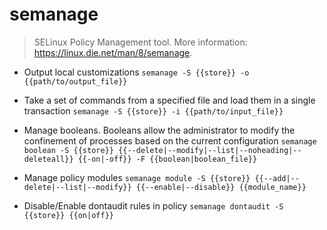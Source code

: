 # semanage
> SELinux Policy Management tool.
> More information: <https://linux.die.net/man/8/semanage>.

- Output local customizations
`semanage -S {{store}} -o {{path/to/output_file}}`

- Take a set of commands from a specified file and load them in a single transaction
`semanage -S {{store}} -i {{path/to/input_file}}`

- Manage booleans. Booleans allow the administrator to modify the confinement of processes based on the current configuration
`semanage boolean -S {{store}} {{--delete|--modify|--list|--noheading|--deleteall}} {{-on|-off}} -F {{boolean|boolean_file}}`

- Manage policy modules
`semanage module -S {{store}} {{--add|--delete|--list|--modify}} {{--enable|--disable}} {{module_name}}`

- Disable/Enable dontaudit rules in policy
`semanage dontaudit -S {{store}} {{on|off}}`
